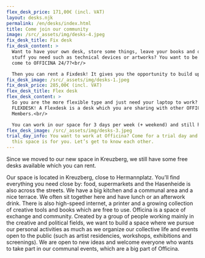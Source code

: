 ```yaml
---
flex_desk_price: 171,00€ (incl. VAT)
layout: desks.njk
permalink: /en/desks/index.html
title: Come join our community
image: /src/_assets/img/desks-4.jpeg
fix_desk_title: Fix desk
fix_desk_content: >
  Want to have your own desk, store some things, leave your books and other
  stuff you need such as technical devices or artworks? You want to be able to
  come to OFFICINA 24/7?<br/>

  Then you can rent a Fixdesk! It gives you the opportunity to build up your own working area with everything you need!
fix_desk_image: /src/_assets/img/desks-1.jpeg
fix_desk_price: 285,00€ (incl. VAT)
flex_desk_title: Flex desk
flex_desk_content: >
  So you are the more flexible type and just need your laptop to work? Rent a
  FLEXDESK! A Flexdesk is a desk which you are sharing with other OFFICINA
  Members.<br/>

  You can work in our space for 3 days per week (+ weekend) and still have the whole OFFICINA experience.
flex_desk_image: /src/_assets/img/desks-3.jpeg
trial_day_info: You want to work at Officina? Come for a trial day and see if
  this space is for you. Let’s get to know each other.
---
```

Since we moved to our new space in Kreuzberg, we still have some free desks available which you can rent.

Our space is located in Kreuzberg, close to Hermannplatz. You’ll find everything you need close by: food, supermarkets and the Hasenheide is also across the streets.
We have a big kitchen and  a communal area and a nice terrace. We often sit together here and have lunch or an afterwork drink.
There is also  high-speed internet,  a printer and a  growing collection of creative tools and books which are free to use.
Officina is a space of exchange and community. Created by a group of people working mainly in the creative and political fields, we want to build a space where we pursue our personal activities as much as we organize our collective life and events open to the public (such as artist residencies, workshops, exhibitions and screenings). We are open to new ideas and welcome everyone who wants to take part in our communal events, which are a big part of Officina.
